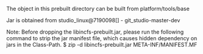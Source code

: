 The object in this prebuilt directory can be built from
	platform/tools/base

Jar is obtained from studio_linux@7190098[] - git_studio-master-dev

Note: Before dropping the libincfs-prebuilt.jar, please run
the following command to strip the jar manifest file,
which causes hidden dependency on jars in the Class-Path.
$ zip -d libincfs-prebuilt.jar META-INF/MANIFEST.MF
